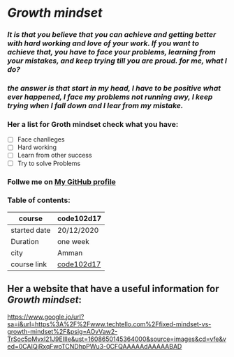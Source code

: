 # ***Growth mindset***
### *It is that you believe that you can achieve and getting better with hard working and love of your work. If you want to achieve that, you have to face your problems, learning from your mistakes, and keep trying till you are proud. for me, what I do?*
### *the answer is that start in my head, I have to be positive what ever happened, I face my problems not running awy, I keep trying when I fall down and I lear from my mistake.*
### **Her a list for Groth mindset check what you have:**
 - [ ] Face chanlleges
 - [ ] Hard working
 - [ ] Learn from other success
 - [ ] Try to solve Problems
 ### Follwe me on [My GitHub profile]( https://github.com/mzool)
 ### **Table of contents**:
| course       | code102d17                                                   |
|------        |--------------------------------------------------------------|
| started date |20/12/2020                                                    |
| Duration     |      one week                                                |
| city         |        Amman                                                 |
|course link   |[code102d17]( https://canvas.instructure.com/courses/2480979 )|

## Her a website that have a useful information for ***Growth mindset***: 
https://www.google.jo/url?sa=i&url=https%3A%2F%2Fwww.techtello.com%2Ffixed-mindset-vs-growth-mindset%2F&psig=AOvVaw2-TrSoc5pMvxl21J9EIIIe&ust=1608650145364000&source=images&cd=vfe&ved=0CAIQjRxqFwoTCNDhpPWu3-0CFQAAAAAdAAAAABAD

